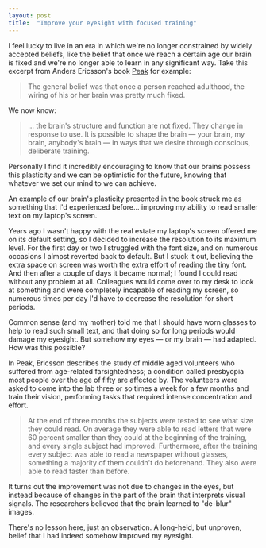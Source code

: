 ```yaml
---
layout: post
title:  "Improve your eyesight with focused training"
---
```


I feel lucky to live in an era in which we're no longer constrained by widely accepted beliefs, like the belief that once we reach a certain age our brain is fixed and we're no longer able to learn in any significant way. Take this excerpt from Anders Ericsson's book [Peak][peak] for example:

> The general belief was that once a person reached adulthood, the wiring of his or her brain was pretty much fixed.

We now know:

> ... the brain's structure and function are not fixed. They change in response  to use. It is possible to shape the brain — your brain, my brain, anybody's brain — in ways that we desire through conscious, deliberate training.

Personally I find it incredibly encouraging to know that our brains possess this plasticity and we can be optimistic for the future, knowing that whatever we set our mind to we can achieve.

An example of our brain's plasticity presented in the book struck me as something that I'd experienced before... improving my ability to read smaller text on my laptop's screen.

Years ago I wasn't happy with the real estate my laptop's screen offered me on its default setting, so I decided to increase the resolution to its maximum level. For the first day or two I struggled with the font size, and on numerous occasions I almost reverted back to default. But I stuck it out, believing the extra space on screen was worth the extra effort of reading the tiny font. And then after a couple of days it became normal; I found I could read without any problem at all. Colleagues would come over to my desk to look at something and were completely incapable of reading my screen, so numerous times per day I'd have to decrease the resolution for short periods.

Common sense (and my mother) told me that I should have worn glasses to help to read such small text, and that doing so for long periods would damage my eyesight. But somehow my eyes — or my brain — had adapted. How was this possible?

In Peak, Ericsson describes the study of middle aged volunteers who suffered from age-related farsightedness; a condition called presbyopia most people over the age of fifty are affected by. The volunteers were asked to come into the lab three or so times a week for a few months and train their vision, performing tasks that required intense concentration and effort.

> At the end of three months the subjects were tested to see what size they could read. On average they were able to read letters that were 60 percent smaller than they could at the beginning of the training, and every single subject had improved. Furthermore, after the training every subject was able to read a newspaper without glasses, something a majority of them couldn't do beforehand. They also were able to read faster than before.

It turns out the improvement was not due to changes in the eyes, but instead because of changes in the part of the brain that interprets visual signals. The researchers believed that the brain learned to "de-blur" images.

There's no lesson here, just an observation. A long-held, but unproven, belief that I had indeed somehow improved my eyesight.

[peak]: https://www.amazon.co.uk/dp/B019CH3M10
